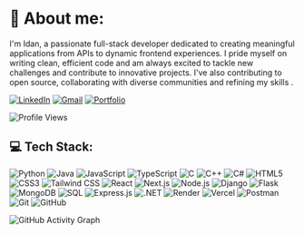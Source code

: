 # 💫 About me:
I'm Idan, a passionate full-stack developer dedicated to creating meaningful applications from APIs to dynamic frontend experiences. I pride myself on writing clean, efficient code and am always excited to tackle new challenges and contribute to innovative projects. I've also contributing to open source, collaborating with diverse communities and refining my skills .

[![LinkedIn](https://img.shields.io/badge/LinkedIn-%230A66C2.svg?style=for-the-badge&logo=linkedin&logoColor=white)](https://linkedin.com/in/idan-levi-7a8506242)
[![Gmail](https://img.shields.io/badge/Gmail-D14836?style=for-the-badge&logo=gmail&logoColor=white)](mailto:29idan29@gmail.com)
[![Portfolio](https://img.shields.io/badge/Portfolio-%23000000.svg?style=for-the-badge&logo=star&logoColor=white)](http://portfolio-idanidan29s-projects.vercel.app)


![Profile Views](https://komarev.com/ghpvc/?username=idanidan29&label=Profile%20Views&color=blue&style=for-the-badge)

## 💻 Tech Stack:

![Python](https://img.shields.io/badge/Python-3776AB?style=for-the-badge&logo=python&logoColor=white)
![Java](https://img.shields.io/badge/Java-ED8B00?style=for-the-badge&logo=openjdk&logoColor=white)
![JavaScript](https://img.shields.io/badge/JavaScript-F7DF1E?style=for-the-badge&logo=javascript&logoColor=black)
![TypeScript](https://img.shields.io/badge/TypeScript-3178C6?style=for-the-badge&logo=typescript&logoColor=white)
![C](https://img.shields.io/badge/C-00599C?style=for-the-badge&logo=c&logoColor=white)
![C++](https://img.shields.io/badge/C++-00599C?style=for-the-badge&logo=cplusplus&logoColor=white)
![C#](https://img.shields.io/badge/C%23-239120?style=for-the-badge&logo=csharp&logoColor=white)
![HTML5](https://img.shields.io/badge/HTML5-E34F26?style=for-the-badge&logo=html5&logoColor=white)
![CSS3](https://img.shields.io/badge/CSS3-1572B6?style=for-the-badge&logo=css3&logoColor=white)
![Tailwind CSS](https://img.shields.io/badge/Tailwind_CSS-38B2AC?style=for-the-badge&logo=tailwind-css&logoColor=white)
![React](https://img.shields.io/badge/React-20232A?style=for-the-badge&logo=react&logoColor=61DAFB)
![Next.js](https://img.shields.io/badge/Next.js-000000?style=for-the-badge&logo=nextdotjs&logoColor=white)
![Node.js](https://img.shields.io/badge/Node.js-43853D?style=for-the-badge&logo=node.js&logoColor=white)
![Django](https://img.shields.io/badge/Django-092E20?style=for-the-badge&logo=django&logoColor=white)
![Flask](https://img.shields.io/badge/Flask-000000?style=for-the-badge&logo=flask&logoColor=white)
![MongoDB](https://img.shields.io/badge/MongoDB-4EA94B?style=for-the-badge&logo=mongodb&logoColor=white)
![SQL](https://img.shields.io/badge/SQL-4479A1?style=for-the-badge&logo=postgresql&logoColor=white)
![Express.js](https://img.shields.io/badge/Express.js-000000?style=for-the-badge&logo=express&logoColor=white)
![.NET](https://img.shields.io/badge/.NET-512BD4?style=for-the-badge&logo=dotnet&logoColor=white)
![Render](https://img.shields.io/badge/Render-46E3B7?style=for-the-badge&logo=render&logoColor=white)
![Vercel](https://img.shields.io/badge/Vercel-000000?style=for-the-badge&logo=vercel&logoColor=white)
![Postman](https://img.shields.io/badge/Postman-FF6C37?style=for-the-badge&logo=postman&logoColor=white)
![Git](https://img.shields.io/badge/Git-F05032?style=for-the-badge&logo=git&logoColor=white)
![GitHub](https://img.shields.io/badge/GitHub-181717?style=for-the-badge&logo=github&logoColor=white)

![GitHub Activity Graph](https://github-readme-activity-graph.vercel.app/graph?username=idanidan29&theme=github-dark&hide_border=true)

